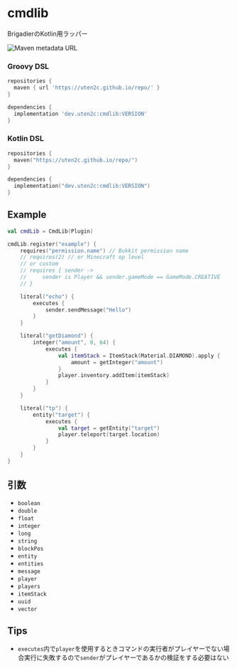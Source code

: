 # cmdlib

BrigadierのKotlin用ラッパー

![Maven metadata URL](https://img.shields.io/maven-metadata/v?metadataUrl=https%3A%2F%2Futen2c.github.io%2Frepo%2Fdev%2Futen2c%2Fcmdlib%2Fmaven-metadata.xml)

### Groovy DSL
```groovy
repositories {
  maven { url 'https://uten2c.github.io/repo/' }
}

dependencies {
  implementation 'dev.uten2c:cmdlib:VERSION'
}
```

### Kotlin DSL
```kotlin
repositories {
  maven("https://uten2c.github.io/repo/")
}

dependencies {
  implementation("dev.uten2c:cmdlib:VERSION")
}
```

## Example

```kotlin
val cmdLib = CmdLib(Plugin)

cmdLib.register("example") {
    requires("permission.name") // Bukkit permission name
    // requires(2) // or Minecraft op level
    // or custom
    // requires { sender ->
    //     sender is Player && sender.gameMode == GameMode.CREATIVE
    // }

    literal("echo") {
        executes {
            sender.sendMessage("Hello")
        }
    }

    literal("getDiamond") {
        integer("amount", 0, 64) {
            executes {
                val itemStack = ItemStack(Material.DIAMOND).apply {
                    amount = getInteger("amount")
                }
                player.inventory.addItem(itemStack)
            }
        }
    }

    literal("tp") {
        entity("target") {
            executes {
                val target = getEntity("target")
                player.teleport(target.location)
            }
        }
    }
}
```

## 引数

- `boolean`
- `double`
- `float`
- `integer`
- `long`
- `string`
- `blockPos`
- `entity`
- `entities`
- `message`
- `player`
- `players`
- `itemStack`
- `uuid`
- `vector`

## Tips

- `executes`内で`player`を使用するときコマンドの実行者がプレイヤーでない場合実行に失敗するので`sender`がプレイヤーであるかの検証をする必要はない
